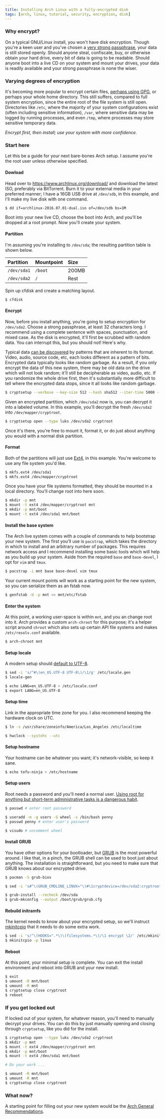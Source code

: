 ```yaml
---
title: Installing Arch Linux with a fully-encrypted disk
tags: [arch, linux, tutorial, security, encryption, disk]
---
```


### Why encrypt?
On a typical GNU/Linux install, you won't have disk encryption. Though you're a
keen user and you've chosen a [very strong
passphrase](https://libraryfreedomproject.org/strongpassphrases/), your data is
still stored openly. Should anyone steal, confiscate, buy, or otherwise obtain
your hard drive, every bit of data is going to be readable. Should anyone boot
into a live CD on your system and mount your drives, your data is readily
available and your strong passphrase is none the wiser.

### Varying degrees of encryption
It's becoming more popular to encrypt certain files, [perhaps using
GPG](https://www.gnupg.org/gph/en/manual/x110.html), or perhaps your whole home
directory. This still suffers, compared to full system encryption, since the
entire root of the file system is still open.  Directories like `/etc`, where
the majority of your system configurations exist (often including sensitive
information), `/var`, where sensitive data may be logged by running processes,
and even `/tmp`, where processes may store sensitive temporary data.

*Encrypt first, then install; use your system with more confidence.*

### Start here
Let this be a guide for your next bare-bones Arch setup. I assume you're the
root user unless otherwise specified.

#### Dowload
Head over to https://www.archlinux.org/download/ and download the latest ISO,
preferably via BitTorrent. Burn it to your external media in your preferred
manner; I have a 16GB USB drive at `/dev/sdb`, in this example, and I'll make my
live disk with one command.

```bash
$ dd if=archlinux-2016.07.01-dual.iso of=/dev/sdb bs=1M
```

Boot into your new live CD, choose the boot into Arch, and you'll be dropped at
a root prompt. Now you'll create your system.

#### Partition
I'm assuming you're installing to `/dev/sda`; the resulting partition table is
shown below.

|Partition    |Mountpoint |Size      |
|:------------|:----------|:---------|
| `/dev/sda1` | `/boot`   | 200MB    |
| `/dev/sda2` | `/`       | Rest     |

Spin up cfdisk and create a matching layout.

```bash
$ cfdisk
```

#### Encrypt
Now, before you install anything, you're going to setup encryption for
`/dev/sda2`. Choose a strong passphrase, at least 32 characters long. I
recommend using a complete sentence with spaces, punctuation, and mixed case. As
the disk is encrypted, it'll first be scrubbed with random data. You can
interrupt this, but you should not! Here's why.

Typical data [can be
discovered](https://wiki.archlinux.org/index.php/Securely_wipe_disk) by
patterns that are inherent to its format.  Video, audio, source code, etc, each
looks different as a pattern of bits. Encrypted data typically looks like
random garbage. As a result, if you only encrypt the data of this new system,
there may be old data on the drive which will not look random; it'll still be
decipherable as video, audio, etc. If you randomize the whole drive first, then
it's substantially more difficult to tell where the encrypted data stops, since
it all looks like random garbage.

```bash
$ cryptsetup --verbose --key-size 512 --hash sha512 --iter-time 5000 --use-random luksFormat /dev/sda2
```

Given an encrypted partition, which `/dev/sda2` now is, you can decrypt it into
a labeled volume. In this example, you'll decrypt the fresh `/dev/sda2` into
`/dev/mapper/cryptroot`.

```bash
$ cryptsetup open --type luks /dev/sda2 cryptroot
```

Once it's there, you're free to mount it, format it, or do just about anything
you would with a normal disk partition.


#### Format
Both of the partitions will just use [Ext4](https://en.wikipedia.org/wiki/Ext4),
in this example. You're welcome to use any file system you'd like.

```bash
$ mkfs.ext4 /dev/sda1
$ mkfs.ext4 /dev/mapper/cryptroot
```

Once you have your file systems formatted, they should be mounted in a local
directory. You'll change root into here soon.

```bash
$ mkdir -p mnt
$ mount -t ext4 /dev/mapper/cryptroot mnt
$ mkdir -p mnt/boot
$ mount -t ext4 /dev/sda1 mnt/boot
```

#### Install the base system
The Arch live system comes with a couple of commands to help bootstrap your new
system. The first you'll use is `pacstrap`, which takes the directory in which
to install and an arbitrary number of packages. This requires network access and
I recommend installing some basic tools which will help as you build up your
system. Aside from the required `base` and `base-devel`, I opt for `vim` and
`tmux`.

```bash
$ pacstrap -i mnt base base-devel vim tmux
```

Your current mount points will work as a starting point for the new system, so
you can serialize them as an fstab now.

```bash
$ genfstab -U -p mnt >> mnt/etc/fstab
```

#### Enter the system
At this point, a working user-space is within `mnt`, and you an change root into
it. Arch provides a custom `arch-chroot` for this purpose; it's a helper script
around `chroot` which also sets up certain API file systems and makes
`/etc/resolv.conf` available.

```bash
$ arch-chroot mnt
```

#### Setup locale
A modern setup should [default to UTF-8](http://utf8everywhere.org/).

```bash
$ sed -i 's/^#\(en_US.UTF-8 UTF-8\)/\1/g' /etc/locale.gen
$ locale-gen

$ echo LANG=en_US.UTF-8 > /etc/locale.conf
$ export LANG=en_US.UTF-8
```

#### Setup time
Link in the appropriate time zone for you. I also recommend keeping the hardware
clock on UTC.

```bash
$ ln -s /usr/share/zoneinfo/America/Los_Angeles /etc/localtime

$ hwclock --systohc --utc
```

#### Setup hostname
Your hostname can be whatever you want; it's network-visible, so keep it sane.

```bash
$ echo tofu-ninja > /etc/hostname
```

#### Setup users
Root needs a password and you'll need a normal user. [Using root for anything but
short-term administrative tasks is a dangerous habit](https://askubuntu.com/questions/16178/why-is-it-bad-to-login-as-root).

```bash
$ passwd # enter root password

$ useradd -m -g users -G wheel -s /bin/bash penny
$ passwd penny # enter user's password

$ visudo # uncomment wheel
```

#### Install GRUB
You have other options for your bootloader, but
[GRUB](https://wiki.archlinux.org/index.php/GRUB) is the most powerful around.
I like that, in a pinch, the GRUB shell can be used to boot just about
anything. The installation is straightforward, but you need to make sure that
GRUB knows about our encrypted drive.

```bash
$ pacman -S grub-bios

$ sed -i 's#^\(GRUB_CMDLINE_LINUX="\)#\1cryptdevice=/dev/sda2:cryptroot#' /etc/default/grub

$ grub-install --recheck /dev/sda
$ grub-mkconfig --output /boot/grub/grub.cfg
```

#### Rebuild initramfs
The kernel needs to know about your encrypted setup, so we'll instruct
[mkinitcpio](https://wiki.archlinux.org/index.php/mkinitcpio) that it needs to
do some extra work.

```bash
$ sed -i 's/^\(HOOKS=".*\)\(filesystems.*\)/\1 encrypt \2/' /etc/mkinitcpio.conf
$ mkinitcpio -p linux
```

#### Reboot
At this point, your minimal setup is complete. You can exit the install
environment and reboot into GRUB and your new install.

```bash
$ exit
$ umount -R mnt/boot
$ umount -R mnt
$ cryptsetup close cryptroot
$ reboot
```

### If you get locked out
If locked out of your system, for whatever reason, you'll need to manually
decrypt your drives. You can do this by just manually opening and closing
through `cryptsetup`, like you did for the install.

```bash
$ cryptsetup open --type luks /dev/sda2 cryptroot
$ mkdir -p mnt
$ mount -t ext4 /dev/mapper/cryptroot mnt
$ mkdir -p mnt/boot
$ mount -t ext4 /dev/sda1 mnt/boot

# Do your work ...

$ umount -R mnt/boot
$ umount -R mnt
$ cryptsetup close cryptroot
```

### What now?
A starting point for filling out your new system would be the [Arch General Recommendations](https://wiki.archlinux.org/index.php/General_recommendations).
